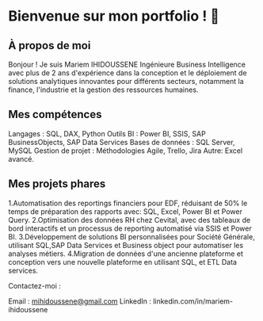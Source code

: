 # Bienvenue sur mon portfolio ! 👋

## À propos de moi
Bonjour ! Je suis Mariem IHIDOUSSENE
Ingénieure Business Intelligence avec plus de 2 ans d'expérience dans la conception et le déploiement de solutions analytiques innovantes pour différents secteurs, notamment la finance, l'industrie et la gestion des ressources humaines.

## Mes compétences
Langages : SQL, DAX, Python
Outils BI : Power BI, SSIS, SAP BusinessObjects, SAP Data Services
Bases de données : SQL Server, MySQL
Gestion de projet : Méthodologies Agile, Trello, Jira
Autre:  Excel avancé. 

## Mes projets phares
1.Automatisation des reportings financiers pour EDF, réduisant de 50% le temps de préparation des rapports avec: SQL, Excel, Power BI et Power Query.
2.Optimisation des données RH chez Cevital, avec des tableaux de bord interactifs et un processus de reporting automatisé via SSIS et Power BI.
3.Développement de solutions BI personnalisées pour Société Générale, utilisant SQL,SAP Data Services et Business object pour automatiser les analyses métiers.
4.Migration de données d'une ancienne plateforme et conception vers une nouvelle plateforme en utilisant SQL,  et ETL Data services.


Contactez-moi :

Email : mihidoussene@gmail.com
LinkedIn : linkedin.com/in/mariem-ihidoussene
